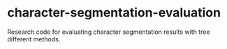 character-segmentation-evaluation
=================================

Research code for evaluating character segmentation results with tree different methods.